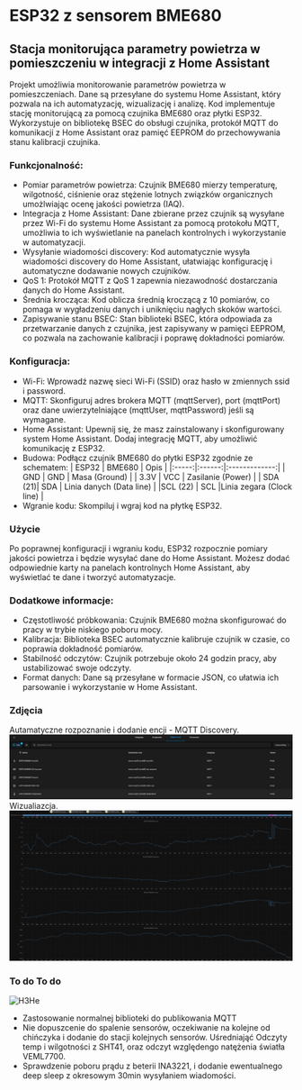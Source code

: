 # ESP32 z sensorem BME680  
## Stacja monitorująca parametry powietrza w pomieszczeniu w integracji z Home Assistant

Projekt umożliwia monitorowanie parametrów powietrza w pomieszczeniach. Dane są przesyłane do systemu Home Assistant, który pozwala na ich automatyzację, wizualizację i analizę. Kod implementuje stację monitorującą za pomocą czujnika BME680 oraz płytki ESP32. Wykorzystuje on bibliotekę BSEC do obsługi czujnika, protokół MQTT do komunikacji z Home Assistant oraz pamięć EEPROM do przechowywania stanu kalibracji czujnika.

### Funkcjonalność:
* Pomiar parametrów powietrza: Czujnik BME680 mierzy temperaturę, wilgotność, ciśnienie oraz stężenie lotnych związków organicznych umożlwiając ocenę jakości powietrza (IAQ).
* Integracja z Home Assistant: Dane zbierane przez czujnik są wysyłane przez Wi-Fi do systemu Home Assistant za pomocą protokołu MQTT, umożliwia to ich wyświetlanie na panelach kontrolnych i wykorzystanie w automatyzacji.
* Wysyłanie wiadomości discovery: Kod automatycznie wysyła wiadomości discovery do Home Assistant, ułatwiając konfigurację i automatyczne dodawanie nowych czujników.
* QoS 1: Protokół MQTT z QoS 1 zapewnia niezawodność dostarczania danych do Home Assistant.
* Średnia krocząca: Kod oblicza średnią kroczącą z 10 pomiarów, co pomaga w wygładzeniu danych i uniknięciu nagłych skoków wartości.
* Zapisywanie stanu BSEC: Stan biblioteki BSEC, która odpowiada za przetwarzanie danych z czujnika, jest zapisywany w pamięci EEPROM, co pozwala na zachowanie kalibracji i poprawę dokładności pomiarów.

### Konfiguracja:
* Wi-Fi: Wprowadź nazwę sieci Wi-Fi (SSID) oraz hasło w zmiennych ssid i password.
* MQTT: Skonfiguruj adres brokera MQTT (mqttServer), port (mqttPort) oraz dane uwierzytelniające (mqttUser, mqttPassword) jeśli są wymagane.
* Home Assistant: Upewnij się, że masz zainstalowany i skonfigurowany system Home Assistant. Dodaj integrację MQTT, aby umożliwić komunikację z ESP32.
* Budowa: Podłącz czujnik BME680 do płytki ESP32 zgodnie ze schematem:
    | ESP32 | BME680 |      Opis     |
    |:-----:|:------:|:-------------:|
    |  GND  |   GND  | Masa (Ground)    |
    |  3.3V |  VCC   | Zasilanie (Power) |
    | SDA (21)| SDA  | Linia danych (Data line) |
    |SCL (22) | SCL  |Linia zegara (Clock line) | 
* Wgranie kodu: Skompiluj i wgraj kod na płytkę ESP32.

### Użycie
Po poprawnej konfiguracji i wgraniu kodu, ESP32 rozpocznie pomiary jakości powietrza i będzie wysyłać dane do Home Assistant. Możesz dodać odpowiednie karty na panelach kontrolnych Home Assistant, aby wyświetlać te dane i tworzyć automatyzacje.

### Dodatkowe informacje:
* Częstotliwość próbkowania: Czujnik BME680 można skonfigurować do pracy w trybie niskiego poboru mocy.
* Kalibracja: Biblioteka BSEC automatycznie kalibruje czujnik w czasie, co poprawia dokładność pomiarów.
* Stabilność odczytów: Czujnik potrzebuje około 24 godzin pracy, aby ustabilizować swoje odczyty.
* Format danych: Dane są przesyłane w formacie JSON, co ułatwia ich parsowanie i wykorzystanie w Home Assistant.

### Zdjęcia

Autamatyczne rozpoznanie i dodanie encji - MQTT Discovery.
![MQTT](https://github.com/Dominik-Sidorczuk/Dominik-Projects/blob/6deba60d3a3490e79efc4fb63e84bc6821081a18/IoT-Home%20Assistant/BME680/Rejestr%20Encji.png)
Wizualiazcja.
![Wizualizacja](https://github.com/Dominik-Sidorczuk/Dominik-Projects/blob/efc5b9a1097368c17dba098c42a4a3315f340e1f/IoT-Home%20Assistant/BME680/Wizualizacja.png)


### To do To do
![H3He](https://pbs.twimg.com/media/Dc35uDvW4AEAdA5.jpg)
* Zastosowanie normalnej biblioteki do publikowania MQTT
* Nie dopuszcenie do spalenie sensorów, oczekiwanie na kolejne od chińczyka i dodanie do stacji kolejnych sensorów. Uśredniająć Odczyty temp i wilgotności z SHT41, oraz odczyt względengo natężenia światła VEML7700.
* Sprawdzenie poboru prądu z beterii INA3221, i dodanie ewentualnego deep sleep z okresowym 30min wysyłaniem wiadomości.

